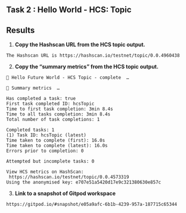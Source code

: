 ## Task 2 : Hello World - HCS: Topic

## Results

1. **Copy the Hashscan URL from the HCS topic output.**

```
The Hashscan URL is https://hashscan.io/testnet/topic/0.0.4960438
```

2. **Copy the “summary metrics” from the HCS topic output.**

```
🎉 Hello Future World - HCS Topic - complete  …

🔢 Summary metrics  …

Has completed a task: true
First task completed ID: hcsTopic
Time to first task completion: 3min 8.4s
Time to all tasks completion: 3min 8.4s
Total number of task completions: 1

Completed tasks: 1
(1) Task ID: hcsTopic (latest)
Time taken to complete (first): 16.0s
Time taken to complete (latest): 16.0s
Errors prior to completion: 0

Attempted but incomplete tasks: 0

View HCS metrics on HashScan:
 https://hashscan.io/testnet/topic/0.0.4573319
Using the anonymised key: e707e51a5420d17e9c321380630e857c
```

3. **Link to a snapshot of Gitpod workspace**

```
https://gitpod.io/#snapshot/e05a9afc-6b1b-4239-957a-187715c65344
```
